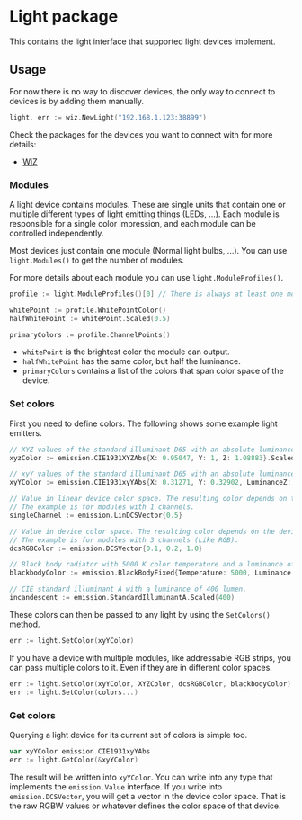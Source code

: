 # Light package

This contains the light interface that supported light devices implement.

## Usage

For now there is no way to discover devices, the only way to connect to devices is by adding them manually.

``` go
light, err := wiz.NewLight("192.168.1.123:38899")
```

Check the packages for the devices you want to connect with for more details:

- [WiZ](wiz/)

### Modules

A light device contains modules.
These are single units that contain one or multiple different types of light emitting things (LEDs, ...).
Each module is responsible for a single color impression, and each module can be controlled independently.

Most devices just contain one module (Normal light bulbs, ...).
You can use `light.Modules()` to get the number of modules.

For more details about each module you can use `light.ModuleProfiles()`.

``` go
profile := light.ModuleProfiles()[0] // There is always at least one module!

whitePoint := profile.WhitePointColor()
halfWhitePoint := whitePoint.Scaled(0.5)

primaryColors := profile.ChannelPoints()
```

- `whitePoint` is the brightest color the module can output.
- `halfWhitePoint` has the same color, but half the luminance.
- `primaryColors` contains a list of the colors that span color space of the device.

### Set colors

First you need to define colors.
The following shows some example light emitters.

``` go
// XYZ values of the standard illuminant D65 with an absolute luminance of 500 lumen.
xyzColor := emission.CIE1931XYZAbs{X: 0.95047, Y: 1, Z: 1.08883}.Scaled(500) 

// xyY values of the standard illuminant D65 with an absolute luminance of 500 lumen.
xyYColor := emission.CIE1931xyYAbs{X: 0.31271, Y: 0.32902, LuminanceZ: 500}

// Value in linear device color space. The resulting color depends on the device.
// The example is for modules with 1 channels.
singleChannel := emission.LinDCSVector{0.5}

// Value in device color space. The resulting color depends on the device.
// The example is for modules with 3 channels (Like RGB).
dcsRGBColor := emission.DCSVector{0.1, 0.2, 1.0}

// Black body radiator with 5000 K color temperature and a luminance of 500 lumen.
blackbodyColor := emission.BlackBodyFixed{Temperature: 5000, Luminance: 500}

// CIE standard illuminant A with a luminance of 400 lumen.
incandescent := emission.StandardIlluminantA.Scaled(400)
```

These colors can then be passed to any light by using the `SetColors()` method.

``` go
err := light.SetColor(xyYColor)
```

If you have a device with multiple modules, like addressable RGB strips, you can pass multiple colors to it.
Even if they are in different color spaces.

``` go
err := light.SetColor(xyYColor, XYZColor, dcsRGBColor, blackbodyColor)
err := light.SetColor(colors...)
```

### Get colors

Querying a light device for its current set of colors is simple too.

``` go
var xyYColor emission.CIE1931xyYAbs
err := light.GetColor(&xyYColor)
```

The result will be written into `xyYColor`.
You can write into any type that implements the `emission.Value` interface.
If you write into `emission.DCSVector`, you will get a vector in the device color space.
That is the raw RGBW values or whatever defines the color space of that device.
